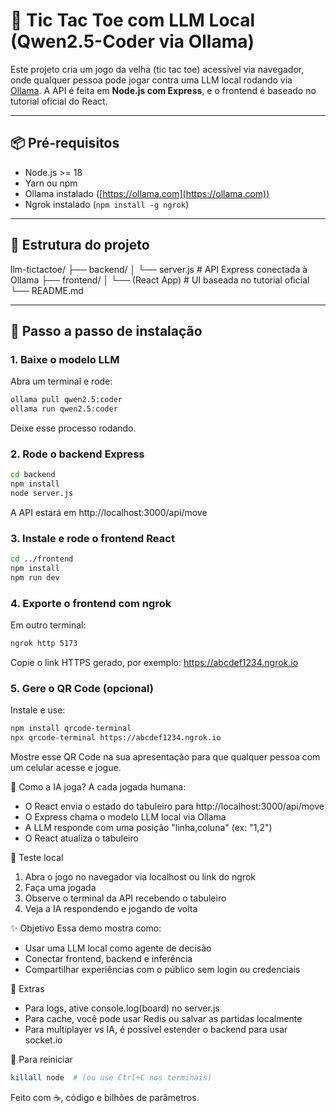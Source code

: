 # 🤖 Tic Tac Toe com LLM Local (Qwen2.5-Coder via Ollama)

Este projeto cria um jogo da velha (tic tac toe) acessível via navegador, onde qualquer pessoa pode jogar contra uma LLM local rodando via [Ollama](https://ollama.com/). A API é feita em **Node.js com Express**, e o frontend é baseado no tutorial oficial do React.

---

## 📦 Pré-requisitos

- Node.js >= 18
- Yarn ou npm
- Ollama instalado ([https://ollama.com](https://ollama.com))
- Ngrok instalado (`npm install -g ngrok`)

---

## 🧱 Estrutura do projeto
llm-tictactoe/
├── backend/
│ └── server.js # API Express conectada à Ollama
├── frontend/
│ └── (React App) # UI baseada no tutorial oficial
└── README.md


---

## 🔁 Passo a passo de instalação

### 1. Baixe o modelo LLM
Abra um terminal e rode:

```bash
ollama pull qwen2.5:coder
ollama run qwen2.5:coder
```

Deixe esse processo rodando.

### 2. Rode o backend Express

```bash
cd backend
npm install
node server.js
```

A API estará em http://localhost:3000/api/move

### 3. Instale e rode o frontend React

```bash
cd ../frontend
npm install
npm run dev
```

### 4. Exporte o frontend com ngrok

Em outro terminal:

```bash
ngrok http 5173
```

Copie o link HTTPS gerado, por exemplo: https://abcdef1234.ngrok.io

### 5. Gere o QR Code (opcional)
Instale e use:

```bash
npm install qrcode-terminal
npx qrcode-terminal https://abcdef1234.ngrok.io
```

Mostre esse QR Code na sua apresentação para que qualquer pessoa com um celular acesse e jogue.

🧠 Como a IA joga?
A cada jogada humana:
- O React envia o estado do tabuleiro para http://localhost:3000/api/move
- O Express chama o modelo LLM local via Ollama
- A LLM responde com uma posição "linha,coluna" (ex: "1,2")
- O React atualiza o tabuleiro

🧪 Teste local
1. Abra o jogo no navegador via localhost ou link do ngrok
2. Faça uma jogada
3. Observe o terminal da API recebendo o tabuleiro
4. Veja a IA respondendo e jogando de volta

✨ Objetivo
Essa demo mostra como:
- Usar uma LLM local como agente de decisão
- Conectar frontend, backend e inferência
- Compartilhar experiências com o público sem login ou credenciais

🧰 Extras
- Para logs, ative console.log(board) no server.js
- Para cache, você pode usar Redis ou salvar as partidas localmente
- Para multiplayer vs IA, é possível estender o backend para usar socket.io

🧼 Para reiniciar
```bash
killall node  # (ou use Ctrl+C nos terminais)
```

Feito com ☕, código e bilhões de parâmetros.